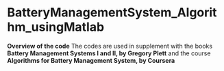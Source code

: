 # BatteryManagementSystem_Algorithm_usingMatlab
**Overview of the code**
 The codes are used in supplement with the books **Battery Management Systems I and II, by Gregory Plett** and the course **Algorithms for Battery Management System, by Coursera**
